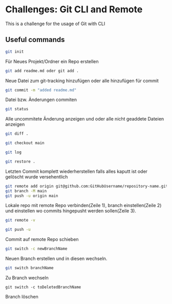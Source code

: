# Challenges: Git CLI and Remote

This is a challenge for the usage of Git with CLI

## Useful commands

```bash
git init
```

Für Neues Projekt/Ordner ein Repo erstellen

```bash
git add readme.md oder git add .
```

Neue Datei zum git-tracking hinzufügen oder alle hinzufügen für commit

```bash
git commit -m "added readme.md"
```

Datei bzw. Änderungen commiten

```bash
git status
```

Alle uncommitete Änderung anzeigen und oder alle nicht geaddete Dateien anzeigen

```bash
git diff .
```

```bash
git checkout main
```

```bash
git log
```

```bash
git restore .
```

Letzten Commit komplett wiederherstellen falls alles kaputt ist oder gelöscht wurde versehentlich

```bash
git remote add origin git@github.com:GitHubUsername/repository-name.git
git branch -M main
git push -u origin main
```

Lokale repo mit remote Repo verbinden(Zeile 1), branch einstellen(Zeile 2) und einstellen wo commits hingepusht werden sollen(Zeile 3).

```bash
git remote -v
```

```bash
git push -u
```

Commit auf remote Repo schieben

```bash
git switch -c newBranchName
```

Neuen Branch erstellen und in diesen wechseln.

```bash
git switch branchName
```

Zu Branch wechseln

```shell
git switch -c toDeletedBranchName
```

Branch löschen

